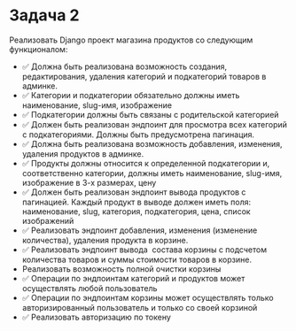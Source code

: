 # Задача 2

<p>Реализовать Django проект магазина продуктов со следующим функционалом:</p>

-  ✅ Должна быть реализована возможность создания, редактирования, удаления категорий и подкатегорий товаров в админке.
- ✅ Категории и подкатегории обязательно должны иметь наименование, slug-имя, изображение
- ✅ Подкатегории должны быть связаны с родительской категорией
- ✅ Должен быть реализован эндпоинт для просмотра всех категорий с подкатегориями. Должны быть предусмотрена пагинация.
- ✅ Должна быть реализована возможность добавления, изменения, удаления продуктов в админке.
- ✅ Продукты должны относится к определенной подкатегории и, соответственно категории, должны иметь наименование, slug-имя, изображение в 3-х размерах, цену
- ✅ Должен быть реализован эндпоинт вывода продуктов с пагинацией. Каждый продукт в выводе должен иметь поля: наименование, slug, категория, подкатегория, цена, список изображений
- ✅ Реализовать эндпоинт добавления, изменения (изменение количества), удаления продукта в корзине.
- ✅ Реализовать эндпоинт вывода  состава корзины с подсчетом количества товаров и суммы стоимости товаров в корзине.
- Реализовать возможность полной очистки корзины
- ✅ Операции по эндпоинтам категорий и продуктов может осуществлять любой пользователь
- ✅ Операции по эндпоинтам корзины может осуществлять только авторизированный пользователь и только со своей корзиной
- ✅ Реализовать авторизацию по токену
